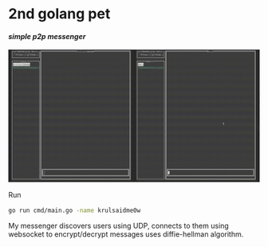 # 2nd golang pet 
#### _simple p2p messenger_

![](https://github.com/krulsaidme0w/golang_pet_project_2/blob/dev/demo.gif)

Run
```sh
go run cmd/main.go -name krulsaidme0w
```

My messenger discovers users using UDP, connects to them using websocket to encrypt/decrypt messages uses diffie-hellman algorithm.
